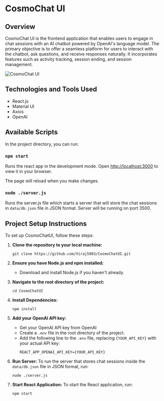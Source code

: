 
# CosmoChat UI

## Overview

CosmoChat UI is the frontend application that enables users to engage in chat sessions with an AI chatbot powered by OpenAI's language model. The primary objective is to offer a seamless platform for users to interact with the chatbot, ask questions, and receive responses naturally. It incorporates features such as activity tracking, session ending, and session management.

![CosmoChat UI](https://ai.radicalai.app/_next/image?url=https%3A%2F%2Ffirebasestorage.googleapis.com%2Fv0%2Fb%2Fradicalx-68127.appspot.com%2Fo%2FCosmoChat%252FCosmo%2520Chat.png%3Falt%3Dmedia%26token%3D0b05e20c-557b-48cf-99c9-cade4b6865ff&w=1920&q=75)

## Technologies and Tools Used

- React.js
- Material UI
- Axios
- OpenAI

## Available Scripts

In the project directory, you can run:

### `npm start`

Runs the react app in the development mode. Open [http://localhost:3000](http://localhost:3000) to view it in your browser.

The page will reload when you make changes.

### `node ./server.js`

Runs the server.js file which starts a server that will store the chat sessions in `data/db.json` file in JSON format. Server will be running on port 3500.

## Project Setup Instructions

To set up CosmoChatUI, follow these steps:

1. **Clone the repository to your local machine:**
   ```
   git clone https://github.com/Viraj5903/CosmoChatUI.git
   ```

2. **Ensure you have Node.js and npm installed:**
   - Download and install Node.js if you haven't already.

3. **Navigate to the root directory of the project:**
   ```
   cd CosmoChatUI
   ```

4. **Install Dependencies:**
   ```
   npm install
   ```

5. **Add your OpenAI API key:**
   - Get your OpenAI API key from OpenAI
   - Create a `.env` file in the root directory of the project.
   - Add the following line to the `.env` file, replacing `{YOUR_API_KEY}` with your actual API key:
     ```
     REACT_APP_OPENAI_API_KEY={YOUR_API_KEY}
     ```

6. **Run Server:**
   To run the server that stores chat sessions inside the `data/db.json` file in JSON format, run:
   ```
   node ./server.js
   ```

7. **Start React Application:**
   To start the React application, run:
   ```
   npm start
   ```

